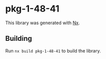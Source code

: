 # pkg-1-48-41

This library was generated with [Nx](https://nx.dev).

## Building

Run `nx build pkg-1-48-41` to build the library.

